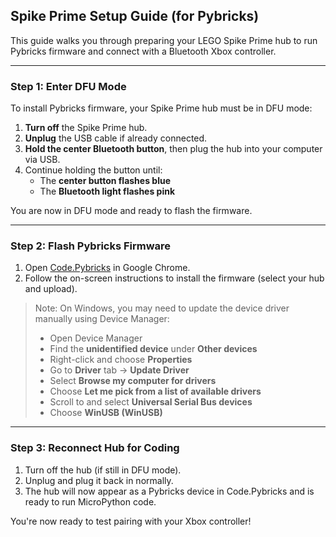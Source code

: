## Spike Prime Setup Guide (for Pybricks)

This guide walks you through preparing your LEGO Spike Prime hub to run Pybricks firmware and connect with a Bluetooth Xbox controller.

---

### Step 1: Enter DFU Mode
To install Pybricks firmware, your Spike Prime hub must be in DFU mode:

1. **Turn off** the Spike Prime hub.
2. **Unplug** the USB cable if already connected.
3. **Hold the center Bluetooth button**, then plug the hub into your computer via USB.
4. Continue holding the button until:
   - The **center button flashes blue**
   - The **Bluetooth light flashes pink**

You are now in DFU mode and ready to flash the firmware.

---

### Step 2: Flash Pybricks Firmware
1. Open [Code.Pybricks](https://code.pybricks.com) in Google Chrome.
2. Follow the on-screen instructions to install the firmware (select your hub and upload).

> Note: On Windows, you may need to update the device driver manually using Device Manager:
> - Open Device Manager  
> - Find the **unidentified device** under **Other devices**  
> - Right-click and choose **Properties**  
> - Go to **Driver** tab → **Update Driver**  
> - Select **Browse my computer for drivers**  
> - Choose **Let me pick from a list of available drivers**  
> - Scroll to and select **Universal Serial Bus devices**  
> - Choose **WinUSB (WinUSB)**

---

### Step 3: Reconnect Hub for Coding
1. Turn off the hub (if still in DFU mode).
2. Unplug and plug it back in normally.
3. The hub will now appear as a Pybricks device in Code.Pybricks and is ready to run MicroPython code.

You're now ready to test pairing with your Xbox controller!
